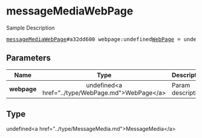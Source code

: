 # messageMediaWebPage

Sample Description

<pre>
<a href="../constructor/messageMediaWebPage.md">messageMediaWebPage</a>#a32dd600 webpage:undefined<a href="../type/WebPage.md">WebPage</a> = undefined<a href="../type/MessageMedia.md">MessageMedia</a>;
</pre>

## Parameters

| Name | Type | Description |
|------|:----:|-------------|
| **webpage** | undefined&lt;a href=&#34;../type/WebPage.md&#34;&gt;WebPage&lt;/a&gt; | Param description |

## Type

undefined&lt;a href=&#34;../type/MessageMedia.md&#34;&gt;MessageMedia&lt;/a&gt;

